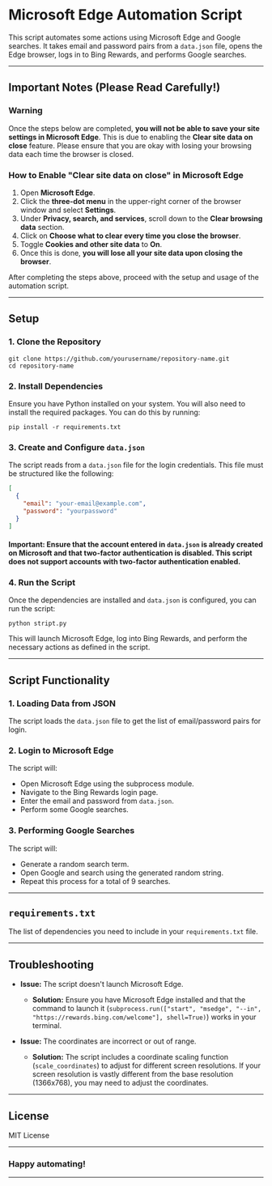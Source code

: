 

# Microsoft Edge Automation Script

This script automates some actions using Microsoft Edge and Google searches. It takes email and password pairs from a `data.json` file, opens the Edge browser, logs in to Bing Rewards, and performs Google searches.

---

## Important Notes (Please Read Carefully!)

### **Warning**
Once the steps below are completed, **you will not be able to save your site settings in Microsoft Edge**. This is due to enabling the **Clear site data on close** feature. Please ensure that you are okay with losing your browsing data each time the browser is closed.

### **How to Enable "Clear site data on close" in Microsoft Edge**
1. Open **Microsoft Edge**.
2. Click the **three-dot menu** in the upper-right corner of the browser window and select **Settings**.
3. Under **Privacy, search, and services**, scroll down to the **Clear browsing data** section.
4. Click on **Choose what to clear every time you close the browser**.
5. Toggle **Cookies and other site data** to **On**.
6. Once this is done, **you will lose all your site data upon closing the browser**.

After completing the steps above, proceed with the setup and usage of the automation script.

---

## Setup

### 1. Clone the Repository

```
git clone https://github.com/yourusername/repository-name.git
cd repository-name
```

### 2. Install Dependencies

Ensure you have Python installed on your system. You will also need to install the required packages. You can do this by running:

```
pip install -r requirements.txt
```

### 3. Create and Configure `data.json`

The script reads from a `data.json` file for the login credentials. This file must be structured like the following:

```json
[
  {
    "email": "your-email@example.com",
    "password": "yourpassword"
  }
]
```

#### **Important:** Ensure that the account entered in `data.json` is already created on Microsoft and that **two-factor authentication is disabled**. This script does not support accounts with two-factor authentication enabled.

### 4. Run the Script

Once the dependencies are installed and `data.json` is configured, you can run the script:

```
python stript.py
```

This will launch Microsoft Edge, log into Bing Rewards, and perform the necessary actions as defined in the script.

---

## Script Functionality

### 1. **Loading Data from JSON**
The script loads the `data.json` file to get the list of email/password pairs for login.

### 2. **Login to Microsoft Edge**
The script will:
- Open Microsoft Edge using the subprocess module.
- Navigate to the Bing Rewards login page.
- Enter the email and password from `data.json`.
- Perform some Google searches.

### 3. **Performing Google Searches**
The script will:
- Generate a random search term.
- Open Google and search using the generated random string.
- Repeat this process for a total of 9 searches.

---

## `requirements.txt`

The list of dependencies you need to include in your `requirements.txt` file.

---

## Troubleshooting

- **Issue:** The script doesn't launch Microsoft Edge.
  - **Solution:** Ensure you have Microsoft Edge installed and that the command to launch it (`subprocess.run(["start", "msedge", "--in", "https://rewards.bing.com/welcome"], shell=True)`) works in your terminal.

- **Issue:** The coordinates are incorrect or out of range.
  - **Solution:** The script includes a coordinate scaling function (`scale_coordinates`) to adjust for different screen resolutions. If your screen resolution is vastly different from the base resolution (1366x768), you may need to adjust the coordinates.

---

## License

MIT License

---

### Happy automating!

---

